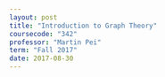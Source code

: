 ```yaml
---
layout: post
title: "Introduction to Graph Theory"
coursecode: "342"
professor: "Martin Pei"
term: "Fall 2017"
date: 2017-08-30
---
```

